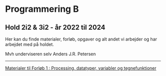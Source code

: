 # Programmering B
## Hold 2i2 & 3i2 - år 2022 til 2024

Her kan du finde materialer, forløb, opgaver og alt andet vi arbejder og har arbejdet med på holdet.

Mvh underviseren selv Anders J.R. Petersen

---

[Materialer til Forløb 1 : Processing, datatyper, variabler og tegnefunktioner](forlob1_intro/forlob1.md)
